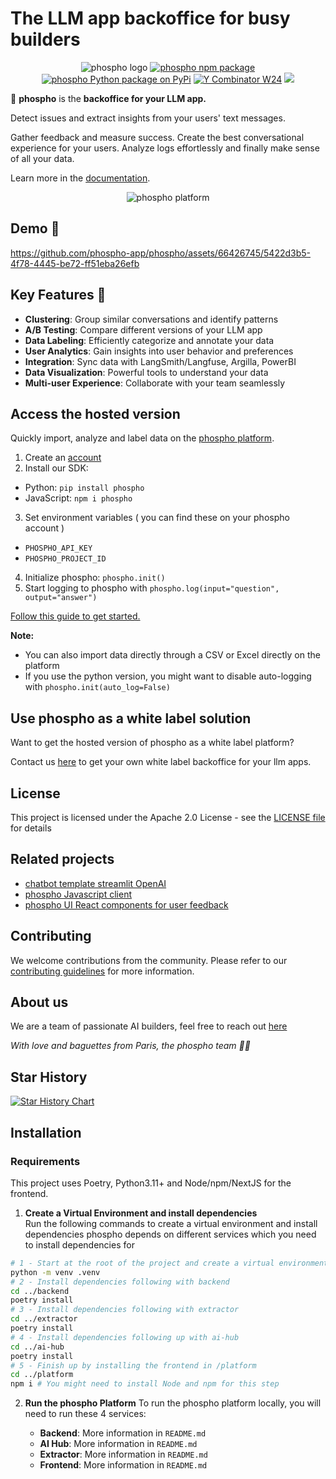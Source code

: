 # The LLM app backoffice for busy builders

<div align="center">
<img src="./platform/public/image/phospho-banner.png" alt="phospho logo">
<a href="https://www.npmjs.com/package/phospho"><img src="https://img.shields.io/npm/v/phospho?style=flat-square&label=npm+phospho" alt="phospho npm package"></a>
<a href="https://pypi.python.org/pypi/phospho"><img src="https://img.shields.io/pypi/v/phospho?style=flat-square&label=pypi+phospho" alt="phospho Python package on PyPi"></a>
<a href="https://www.ycombinator.com/companies/phospho"><img src="https://img.shields.io/badge/Y%20Combinator-W24-orange?style=flat-square" alt="Y Combinator W24"></a>
<a href="https://pypi.org/project/phospho/" target="_blank"><img src="https://img.shields.io/pypi/dm/phospho"></a>
</div>

🧪 **phospho** is the **backoffice for your LLM app.**

Detect issues and extract insights from your users' text messages.

Gather feedback and measure success. Create the best conversational experience for your users.
Analyze logs effortlessly and finally make sense of all your data.

Learn more in the [documentation](https://docs.phospho.ai/welcome).

<div align="center">
<img src="./clustering-demo.gif" alt="phospho platform">
</div>

## Demo 🧪

https://github.com/phospho-app/phospho/assets/66426745/5422d3b5-4f78-4445-be72-ff51eba26efb

## Key Features 🚀

- **Clustering**: Group similar conversations and identify patterns
- **A/B Testing**: Compare different versions of your LLM app
- **Data Labeling**: Efficiently categorize and annotate your data
- **User Analytics**: Gain insights into user behavior and preferences
- **Integration**: Sync data with LangSmith/Langfuse, Argilla, PowerBI
- **Data Visualization**: Powerful tools to understand your data
- **Multi-user Experience**: Collaborate with your team seamlessly

## Access the hosted version

Quickly import, analyze and label data on the [phospho platform](https://phospho.ai).

1. Create an [account](https://phospho.ai)
2. Install our SDK:

- Python: `pip install phospho`
- JavaScript: `npm i phospho`

3. Set environment variables ( you can find these on your phospho account )

- `PHOSPHO_API_KEY`
- `PHOSPHO_PROJECT_ID`

4. Initialize phospho: `phospho.init()`
5. Start logging to phospho with `phospho.log(input="question", output="answer")`

[Follow this guide to get started.](https://docs.phospho.ai/getting-started)

**Note:**

- You can also import data directly through a CSV or Excel directly on the platform
- If you use the python version, you might want to disable auto-logging with `phospho.init(auto_log=False)`

## Use phospho as a white label solution

Want to get the hosted version of phospho as a white label platform?

Contact us [here](mailto:contact@phospho.ai?subject=[GitHub]%20phospho%20white%label) to get your own white label backoffice for your llm apps.

## License

This project is licensed under the Apache 2.0 License - see the [LICENSE file](./LICENCE) for details

## Related projects

- [chatbot template streamlit OpenAI](https://github.com/phospho-app/template-chatbot-streamlit-openai)
- [phospho Javascript client](https://github.com/phospho-app/phosphojs)
- [phospho UI React components for user feedback](https://github.com/phospho-app/phospho-ui-react)

## Contributing

We welcome contributions from the community. Please refer to our [contributing guidelines](./CONTRIBUTE.md) for more information.

## About us

We are a team of passionate AI builders, feel free to reach out [here](mailto:contact@phospho.ai?subject=Hey%20baguettes)

_With love and baguettes from Paris, the phospho team 🥖💚_

## Star History

[![Star History Chart](https://api.star-history.com/svg?repos=phospho-app/phospho&type=Date)](https://star-history.com/#phospho-app/phospho&Date)

## Installation

### Requirements

This project uses Poetry, Python3.11+ and Node/npm/NextJS for the frontend.

1. **Create a Virtual Environment and install dependencies**  
   Run the following commands to create a virtual environment and install dependencies
   phospho depends on different services which you need to install dependencies for

```bash
# 1 - Start at the root of the project and create a virtual environment
python -m venv .venv
# 2 - Install dependencies following with backend
cd ../backend
poetry install
# 3 - Install dependencies following with extractor
cd ../extractor
poetry install
# 4 - Install dependencies following up with ai-hub
cd ../ai-hub
poetry install
# 5 - Finish up by installing the frontend in /platform
cd ../platform
npm i # You might need to install Node and npm for this step
```

2. **Run the phospho Platform**
   To run the phospho platform locally, you will need to run these 4 services:

   - **Backend**: More information in `README.md`
   - **AI Hub**: More information in `README.md`
   - **Extractor**: More information in `README.md` 
   - **Frontend**: More information in `README.md`
